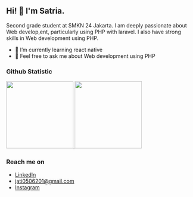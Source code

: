 ## Hi! 👋 I'm Satria.

Second grade student at SMKN 24 Jakarta. I am deeply passionate about Web develop,ent, particularly using PHP with laravel. I also have strong skills in Web development using PHP.  

- 🌱 I’m currently learning react native
- 💬 Feel free to ask me about Web development using PHP

### Github Statistic
<p align="left">
<a href="https://github.com/Prince-Gabriel">
  <img height="180em" src="https://github-readme-stats-eight-theta.vercel.app/api?username=Prince-Gabriel&show_icons=true&theme=algolia&include_all_commits=true&count_private=true"/>
  <img height="180em" src="https://github-readme-stats.vercel.app/api/top-langs/?username=Prince-Gabriel&layout=donut&langs_count=8&theme=algolia"/>
</a>
</p>

### Reach me on
- <a href="https://www.linkedin.com/in/satriajatidwiyansyah">LinkedIn</a>
- jati0506201@gmail.com
- <a href="https://www.instagram.com/satriaa.jt">Instagram</a>
